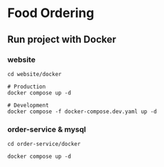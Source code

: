 # Food Ordering

## Run project with Docker

### website

```
cd website/docker

# Production
docker compose up -d

# Development
docker compose -f docker-compose.dev.yaml up -d
```

### order-service & mysql

```
cd order-service/docker

docker compose up -d
```